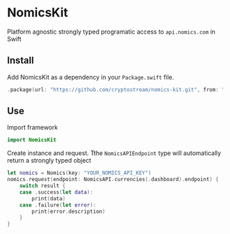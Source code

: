# NomicsKit

Platform agnostic strongly typed programatic access to `api.nomics.com` in Swift

## Install

Add NomicsKit as a dependency in your `Package.swift` file.

```swift
.package(url: "https://github.com/cryptostream/nomics-kit.git", from: "0.1.0"),
```

## Use

Import framework

```swift
import NomicsKit
```

Create instance and request. Tthe `NomicsAPIEndpoint` type will automatically return a strongly typed object

```swift
let nomics = Nomics(key: "YOUR_NOMICS_API_KEY")
nomics.request(endpoint: NomicsAPI.currencies(.dashboard).endpoint) { (result) in
    switch result {
    case .success(let data):
        print(data)
    case .failure(let error):
        print(error.description)
    }
}
```
